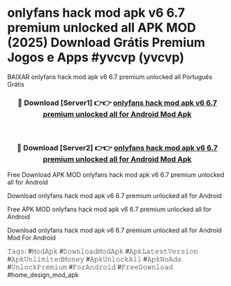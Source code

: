 # onlyfans hack mod apk v6 6.7 premium unlocked all APK MOD (2025) Download Grátis Premium Jogos e Apps #yvcvp (yvcvp)
BAIXAR onlyfans hack mod apk v6 6.7 premium unlocked all Português Grátis

<div align="center">
<h3>🔴 Download [Server1] 👉👉 <a href="https://apps.libra.edu.pl?title=onlyfans_hack_mod_apk_v6_6.7_premium_unlocked_all&ref=21FP2">onlyfans hack mod apk v6 6.7 premium unlocked all for Android Mod Apk</a></h3><br>

<h3>🔴 Download [Server2] 👉👉 <a href="https://apps.libra.edu.pl?title=onlyfans_hack_mod_apk_v6_6.7_premium_unlocked_all&ref=21FP2">onlyfans hack mod apk v6 6.7 premium unlocked all for Android Mod Apk</a></h3>
</div>


Free Download APK MOD onlyfans hack mod apk v6 6.7 premium unlocked all for Android

Download onlyfans hack mod apk v6 6.7 premium unlocked all for Android 

Free APK MOD onlyfans hack mod apk v6 6.7 premium unlocked all for Android 

Download onlyfans hack mod apk v6 6.7 premium unlocked all for Android Mod For Android

𝚃𝚊𝚐𝚜: #𝙼𝚘𝚍𝙰𝚙𝚔 #𝙳𝚘𝚠𝚗𝚕𝚘𝚊𝚍𝙼𝚘𝚍𝙰𝚙𝚔 #𝙰𝚙𝚔𝙻𝚊𝚝𝚎𝚜𝚝𝚅𝚎𝚛𝚜𝚒𝚘𝚗 #𝙰𝚙𝚔𝚄𝚗𝚕𝚒𝚖𝚒𝚝𝚎𝚍𝙼𝚘𝚗𝚎𝚢 #𝙰𝚙𝚔𝚄𝚗𝚕𝚘𝚌𝚔𝙰𝚕𝚕 #𝙰𝚙𝚔𝙽𝚘𝙰𝚍𝚜 #𝚄𝚗𝚕𝚘𝚌𝚔𝙿𝚛𝚎𝚖𝚒𝚞𝚖 #𝙵𝚘𝚛𝙰𝚗𝚍𝚛𝚘𝚒𝚍 #𝙵𝚛𝚎𝚎𝙳𝚘𝚠𝚗𝚕𝚘𝚊𝚍 #home_design_mod_apk